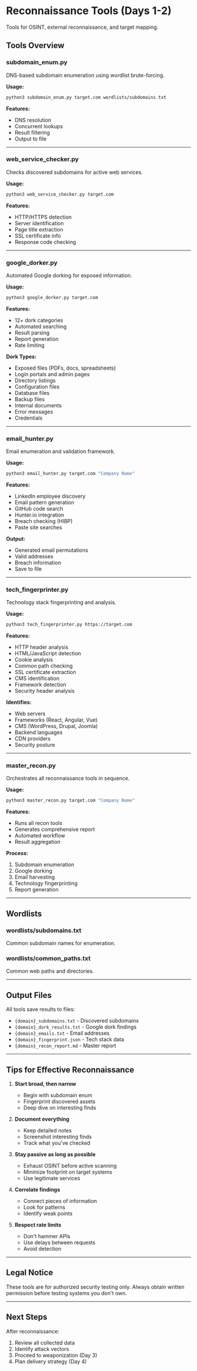 # Reconnaissance Tools (Days 1-2)

Tools for OSINT, external reconnaissance, and target mapping.

## Tools Overview

### subdomain_enum.py
DNS-based subdomain enumeration using wordlist brute-forcing.

**Usage:**
```bash
python3 subdomain_enum.py target.com wordlists/subdomains.txt
```

**Features:**
- DNS resolution
- Concurrent lookups
- Result filtering
- Output to file

---

### web_service_checker.py
Checks discovered subdomains for active web services.

**Usage:**
```bash
python3 web_service_checker.py target.com
```

**Features:**
- HTTP/HTTPS detection
- Server identification
- Page title extraction
- SSL certificate info
- Response code checking

---

### google_dorker.py
Automated Google dorking for exposed information.

**Usage:**
```bash
python3 google_dorker.py target.com
```

**Features:**
- 12+ dork categories
- Automated searching
- Result parsing
- Report generation
- Rate limiting

**Dork Types:**
- Exposed files (PDFs, docs, spreadsheets)
- Login portals and admin pages
- Directory listings
- Configuration files
- Database files
- Backup files
- Internal documents
- Error messages
- Credentials

---

### email_hunter.py
Email enumeration and validation framework.

**Usage:**
```bash
python3 email_hunter.py target.com "Company Name"
```

**Features:**
- LinkedIn employee discovery
- Email pattern generation
- GitHub code search
- Hunter.io integration
- Breach checking (HIBP)
- Paste site searches

**Output:**
- Generated email permutations
- Valid addresses
- Breach information
- Save to file

---

### tech_fingerprinter.py
Technology stack fingerprinting and analysis.

**Usage:**
```bash
python3 tech_fingerprinter.py https://target.com
```

**Features:**
- HTTP header analysis
- HTML/JavaScript detection
- Cookie analysis
- Common path checking
- SSL certificate extraction
- CMS identification
- Framework detection
- Security header analysis

**Identifies:**
- Web servers
- Frameworks (React, Angular, Vue)
- CMS (WordPress, Drupal, Joomla)
- Backend languages
- CDN providers
- Security posture

---

### master_recon.py
Orchestrates all reconnaissance tools in sequence.

**Usage:**
```bash
python3 master_recon.py target.com "Company Name"
```

**Features:**
- Runs all recon tools
- Generates comprehensive report
- Automated workflow
- Result aggregation

**Process:**
1. Subdomain enumeration
2. Google dorking
3. Email harvesting
4. Technology fingerprinting
5. Report generation

---

## Wordlists

### wordlists/subdomains.txt
Common subdomain names for enumeration.

### wordlists/common_paths.txt
Common web paths and directories.

---

## Output Files

All tools save results to files:
- `{domain}_subdomains.txt` - Discovered subdomains
- `{domain}_dork_results.txt` - Google dork findings
- `{domain}_emails.txt` - Email addresses
- `{domain}_fingerprint.json` - Tech stack data
- `{domain}_recon_report.md` - Master report

---

## Tips for Effective Reconnaissance

1. **Start broad, then narrow**
   - Begin with subdomain enum
   - Fingerprint discovered assets
   - Deep dive on interesting finds

2. **Document everything**
   - Keep detailed notes
   - Screenshot interesting finds
   - Track what you've checked

3. **Stay passive as long as possible**
   - Exhaust OSINT before active scanning
   - Minimize footprint on target systems
   - Use legitimate services

4. **Correlate findings**
   - Connect pieces of information
   - Look for patterns
   - Identify weak points

5. **Respect rate limits**
   - Don't hammer APIs
   - Use delays between requests
   - Avoid detection

---

## Legal Notice

These tools are for authorized security testing only. Always obtain written permission before testing systems you don't own.

---

## Next Steps

After reconnaissance:
1. Review all collected data
2. Identify attack vectors
3. Proceed to weaponization (Day 3)
4. Plan delivery strategy (Day 4)
